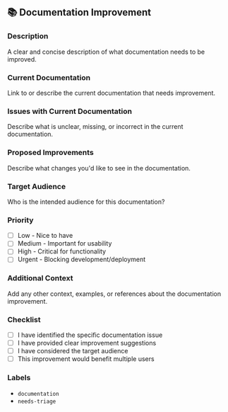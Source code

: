 ## 📚 Documentation Improvement

### Description
A clear and concise description of what documentation needs to be improved.

### Current Documentation
Link to or describe the current documentation that needs improvement.

### Issues with Current Documentation
Describe what is unclear, missing, or incorrect in the current documentation.

### Proposed Improvements
Describe what changes you'd like to see in the documentation.

### Target Audience
Who is the intended audience for this documentation?

### Priority
- [ ] Low - Nice to have
- [ ] Medium - Important for usability
- [ ] High - Critical for functionality
- [ ] Urgent - Blocking development/deployment

### Additional Context
Add any other context, examples, or references about the documentation improvement.

### Checklist
- [ ] I have identified the specific documentation issue
- [ ] I have provided clear improvement suggestions
- [ ] I have considered the target audience
- [ ] This improvement would benefit multiple users

### Labels
- `documentation`
- `needs-triage`
